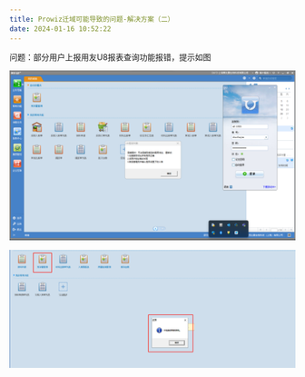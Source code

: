 ```yaml
---
title: Prowiz迁域可能导致的问题-解决方案（二）
date: 2024-01-16 10:52:22
---
```



问题：部分用户上报用友U8报表查询功能报错，提示如图

![bug1](Prowiz迁域可能导致的问题-解决方案（二）/bug1.png)

![bug2](Prowiz迁域可能导致的问题-解决方案（二）/bug2.png)

